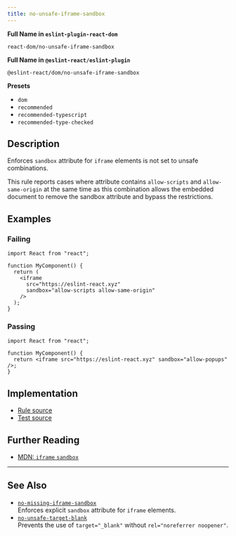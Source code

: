 ```yaml
---
title: no-unsafe-iframe-sandbox
---
```


**Full Name in `eslint-plugin-react-dom`**

```plain copy
react-dom/no-unsafe-iframe-sandbox
```

**Full Name in `@eslint-react/eslint-plugin`**

```plain copy
@eslint-react/dom/no-unsafe-iframe-sandbox
```

**Presets**

- `dom`
- `recommended`
- `recommended-typescript`
- `recommended-type-checked`

## Description

Enforces `sandbox` attribute for `iframe` elements is not set to unsafe combinations.

This rule reports cases where attribute contains `allow-scripts` and `allow-same-origin` at the same time as this combination allows the embedded document to remove the sandbox attribute and bypass the restrictions.

## Examples

### Failing

```tsx
import React from "react";

function MyComponent() {
  return (
    <iframe
      src="https://eslint-react.xyz"
      sandbox="allow-scripts allow-same-origin"
    />
  );
}
```

### Passing

```tsx
import React from "react";

function MyComponent() {
  return <iframe src="https://eslint-react.xyz" sandbox="allow-popups" />;
}
```

## Implementation

- [Rule source](https://github.com/Rel1cx/eslint-react/tree/main/packages/plugins/eslint-plugin-react-dom/src/rules/no-unsafe-iframe-sandbox.ts)
- [Test source](https://github.com/Rel1cx/eslint-react/tree/main/packages/plugins/eslint-plugin-react-dom/src/rules/no-unsafe-iframe-sandbox.spec.ts)

## Further Reading

- [MDN: `iframe` `sandbox`](https://developer.mozilla.org/en-US/docs/Web/HTML/Element/iframe#attributes)

---

## See Also

- [`no-missing-iframe-sandbox`](./dom-no-missing-iframe-sandbox)\
  Enforces explicit `sandbox` attribute for `iframe` elements.
- [`no-unsafe-target-blank`](./dom-no-unsafe-target-blank)\
  Prevents the use of `target="_blank"` without `rel="noreferrer noopener"`.
